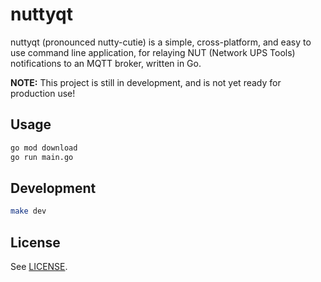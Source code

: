 # nuttyqt

nuttyqt (pronounced nutty-cutie) is a simple, cross-platform, and easy to use command line application, for relaying NUT (Network UPS Tools) notifications to an MQTT broker, written in Go.

**NOTE:** This project is still in development, and is not yet ready for production use!

## Usage

```sh
go mod download
go run main.go
```

## Development

```sh
make dev
```

## License

See [LICENSE](LICENSE).
